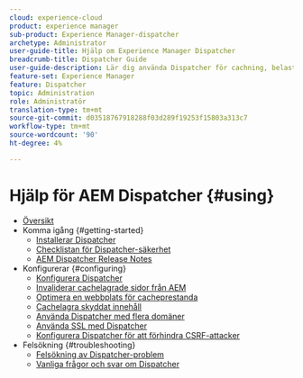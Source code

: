 ```yaml
---
cloud: experience-cloud
product: experience manager
sub-product: Experience Manager-dispatcher
archetype: Administrator
user-guide-title: Hjälp om Experience Manager Dispatcher
breadcrumb-title: Dispatcher Guide
user-guide-description: Lär dig använda Dispatcher för cachning, belastningsutjämning och förbättrad säkerhet för AEM.
feature-set: Experience Manager
feature: Dispatcher
topic: Administration
role: Administratör
translation-type: tm+mt
source-git-commit: d03518767918288f03d289f19253f15803a313c7
workflow-type: tm+mt
source-wordcount: '90'
ht-degree: 4%

---
```



# Hjälp för AEM Dispatcher {#using}

+ [Översikt](dispatcher.md)
+ Komma igång {#getting-started}
   + [Installerar Dispatcher](dispatcher-install.md)
   + [Checklistan för Dispatcher-säkerhet](security-checklist.md)
   + [AEM Dispatcher Release Notes](release-notes.md)
+ Konfigurerar {#configuring}
   + [Konfigurera Dispatcher](dispatcher-configuration.md)
   + [Invaliderar cachelagrade sidor från AEM](page-invalidate.md)
   + [Optimera en webbplats för cacheprestanda](https://helpx.adobe.com/experience-manager/6-4/sites/deploying/using/configuring-performance.html)
   + [Cachelagra skyddat innehåll](permissions-cache.md)
   + [Använda Dispatcher med flera domäner  ](dispatcher-domains.md)
   + [Använda SSL med Dispatcher](dispatcher-ssl.md)
   + [Konfigurera Dispatcher för att förhindra CSRF-attacker](configuring-dispatcher-to-prevent-csrf.md)
+ Felsökning {#troubleshooting}
   + [Felsökning av Dispatcher-problem](dispatcher-troubleshooting.md)
   + [Vanliga frågor och svar om Dispatcher](dispatcher-faq.md)
